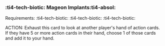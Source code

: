 ### :ti4-tech-biotic: **Mageon Implants**:ti4-absol:

Requirements: :ti4-tech-biotic: :ti4-tech-biotic: :ti4-tech-biotic:

ACTION: Exhaust this card to look at another player's hand of action cards.
If they have 5 or more action cards in their hand, choose 1 of those cards and add it to your hand.
